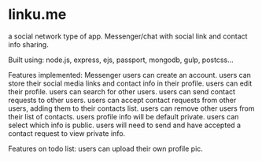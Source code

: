 # linku.me
a social network type of app.  Messenger/chat with social link and contact info sharing.

Built using:
node.js, express, ejs, passport, mongodb, gulp, postcss...

Features implemented:
Messenger
users can create an account.
users can store their social media links and contact info in their profile.
users can edit their profile.
users can search for other users.
users can send contact requests to other users.
users can accept contact requests from other users, adding them to their contacts list.
users can remove other users from their list of contacts.
users profile info will be default private.
users can select which info is public.
users will need to send and have accepted a contact request to view private info.

Features on todo list:
users can upload their own profile pic.
